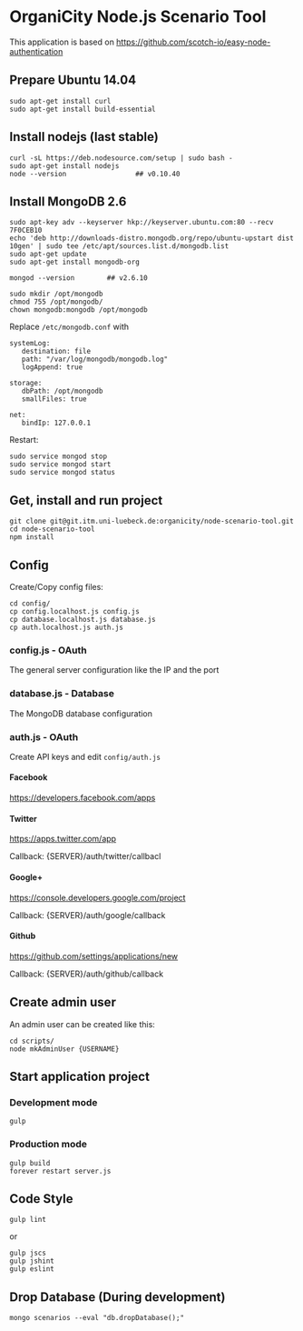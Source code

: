 # OrganiCity Node.js Scenario Tool

This application is based on https://github.com/scotch-io/easy-node-authentication

## Prepare Ubuntu 14.04

```
sudo apt-get install curl
sudo apt-get install build-essential
```

## Install nodejs (last stable)

```
curl -sL https://deb.nodesource.com/setup | sudo bash -
sudo apt-get install nodejs
node --version                 ## v0.10.40
```

## Install MongoDB 2.6

```
sudo apt-key adv --keyserver hkp://keyserver.ubuntu.com:80 --recv 7F0CEB10
echo 'deb http://downloads-distro.mongodb.org/repo/ubuntu-upstart dist 10gen' | sudo tee /etc/apt/sources.list.d/mongodb.list
sudo apt-get update
sudo apt-get install mongodb-org

mongod --version		## v2.6.10

sudo mkdir /opt/mongodb
chmod 755 /opt/mongodb/
chown mongodb:mongodb /opt/mongodb
```

Replace `/etc/mongodb.conf` with

```
systemLog:
   destination: file
   path: "/var/log/mongodb/mongodb.log"
   logAppend: true

storage:
   dbPath: /opt/mongodb
   smallFiles: true

net:
   bindIp: 127.0.0.1
```

Restart:

```
sudo service mongod stop
sudo service mongod start
sudo service mongod status
```

## Get, install and run project

```
git clone git@git.itm.uni-luebeck.de:organicity/node-scenario-tool.git
cd node-scenario-tool
npm install
```

## Config

Create/Copy config files:

```
cd config/
cp config.localhost.js config.js
cp database.localhost.js database.js
cp auth.localhost.js auth.js
```

### config.js - OAuth

The general server configuration like the IP and the port

### database.js - Database

The MongoDB database configuration

### auth.js - OAuth

Create API keys and edit `config/auth.js`

#### Facebook

https://developers.facebook.com/apps

#### Twitter

https://apps.twitter.com/app

Callback: {SERVER}/auth/twitter/callbacl

#### Google+

https://console.developers.google.com/project

Callback: {SERVER}/auth/google/callback 

#### Github

https://github.com/settings/applications/new

Callback: {SERVER}/auth/github/callback


## Create admin user

An admin user can be created like this:

```
cd scripts/
node mkAdminUser {USERNAME}
```

## Start application project

### Development mode

```
gulp
```

### Production mode

```
gulp build
forever restart server.js
```

## Code Style

```
gulp lint
```

or

```
gulp jscs
gulp jshint
gulp eslint
```


## Drop Database (During development)

```
mongo scenarios --eval "db.dropDatabase();"
```
